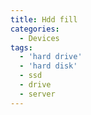 ```yaml
---
title: Hdd fill
categories:
  - Devices
tags:
  - 'hard drive'
  - 'hard disk'
  - ssd
  - drive
  - server
---
```

